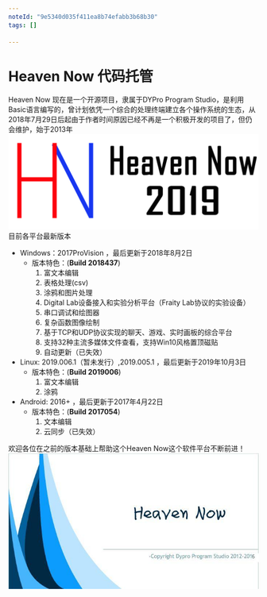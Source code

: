 ```yaml
---
noteId: "9e5340d035f411ea8b74efabb3b68b30"
tags: []

---
```


# Heaven Now 代码托管
Heaven Now 现在是一个开源项目，隶属于DYPro Program Studio，是利用Basic语言编写的，曾计划依凭一个综合的处理终端建立各个操作系统的生态，从2018年7月29日后起由于作者时间原因已经不再是一个积极开发的项目了，但仍会维护，始于2013年    
![](HeavenNowCore2019-LinuxEdition/HN2019.png)
目前各平台最新版本
- Windows：2017ProVision [](https://github.com/benhaotang/Heaven-Now/releases/tag/2017)，最后更新于2018年8月2日
  - 版本特色：(**Build 2018437**)
    1. 富文本编辑
    2. 表格处理(csv)
    3. 涂鸦和图片处理
    4. Digital Lab设备接入和实验分析平台（Fraity Lab协议的实验设备）
    5. 串口调试和绘图器
    6. 复杂函数图像绘制
    7. 基于TCP和UDP协议实现的聊天、游戏、实时画板的综合平台
    8. 支持32种主流多媒体文件查看，支持Win10风格置顶磁贴
    9. 自动更新（已失效）
- Linux: 2019.006.1（暂未发行）,2019.005.1 [](https://github.com/benhaotang/Heaven-Now/releases/tag/2019.005.1)，最后更新于2019年10月3日
  - 版本特色：(**Build 2019006**)
    1. 富文本编辑
    2. 涂鸦
- Android: 2016+ [](https://github.com/benhaotang/Heaven-Now/releases/tag/2016.a)，最后更新于2017年4月22日
  - 版本特色：(**Build 2017054**)
    1. 文本编辑
    2. 云同步（已失效）

欢迎各位在之前的版本基础上帮助这个Heaven Now这个软件平台不断前进！
![](hn.jpg)
